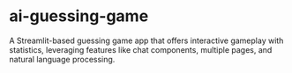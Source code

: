# ai-guessing-game
A Streamlit-based guessing game app that offers interactive gameplay with statistics, leveraging features like chat components, multiple pages, and natural language processing.

